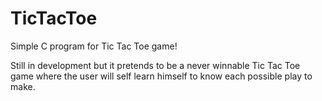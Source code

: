 # TicTacToe
Simple C program for Tic Tac Toe game!

Still in development but it pretends to be a never winnable Tic Tac Toe game where the user will self learn himself to know each possible play to make.
